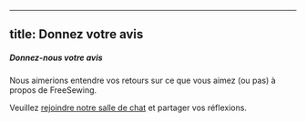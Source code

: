 ***

## title: Donnez votre avis

<Note>

##### Donnez-nous votre avis

Nous aimerions entendre vos retours sur ce que vous aimez (ou pas) à propos de FreeSewing.

Veuillez [rejoindre notre salle de chat](https://discord.freesewing.org/) et partager vos réflexions.

</Note>
